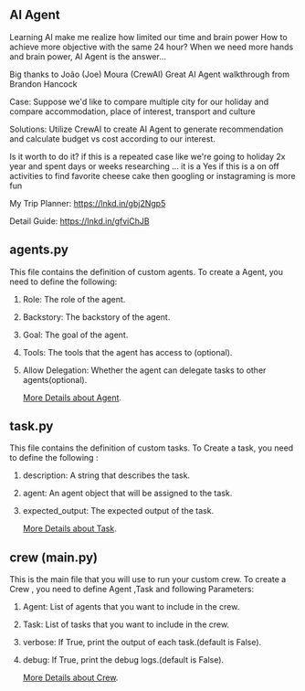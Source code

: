 ## AI Agent 
Learning AI make me realize how limited our time and brain power 
How to achieve more objective with the same 24 hour? 
When we need more hands and brain power, AI Agent is the answer… 

Big thanks to João (Joe) Moura (CrewAI)
Great AI Agent walkthrough from Brandon Hancock

Case:
Suppose we'd like to compare multiple city for our holiday and compare accommodation, place of interest, transport and culture 

Solutions:
Utilize CrewAI to create AI Agent to generate recommendation and calculate budget vs cost according to our interest. 

Is it worth to do it? 
if this is a repeated case like we're going to holiday 2x year and spent days or weeks researching ... it is a Yes 
if this is a on off activities to find favorite cheese cake then googling or instagraming is more fun

My Trip Planner:
https://lnkd.in/gbj2Ngp5

Detail Guide:
https://lnkd.in/gfviChJB

## agents.py
This file contains the definition of custom agents.
To create a Agent, you need to define the following:
1. Role: The role of the agent.
2. Backstory: The backstory of the agent.
3. Goal: The goal of the agent.
4. Tools: The tools that the agent has access to (optional).
5. Allow Delegation: Whether the agent can delegate tasks to other agents(optional).

    [More Details about Agent](https://docs.crewai.com/concepts/agents).

## task.py
This file contains the definition of custom tasks.
To Create a task, you need to define the following :
1. description: A string that describes the task.
2. agent: An agent object that will be assigned to the task.
3. expected_output: The expected output of the task.

    [More Details about Task](https://docs.crewai.com/concepts/tasks).

## crew (main.py)
This is the main file that you will use to run your custom crew.
To create a Crew , you need to define Agent ,Task and following Parameters:
1. Agent: List of agents that you want to include in the crew.
2. Task: List of tasks that you want to include in the crew.
3. verbose: If True, print the output of each task.(default is False).
4. debug: If True, print the debug logs.(default is False).

    [More Details about Crew](https://docs.crewai.com/concepts/crew).

